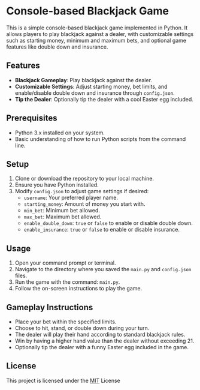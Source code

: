 # Console-based Blackjack Game

This is a simple console-based blackjack game implemented in Python. It allows players to play blackjack against a dealer, with customizable settings such as starting money, minimum and maximum bets, and optional game features like double down and insurance.

## Features

- **Blackjack Gameplay**: Play blackjack against the dealer.
- **Customizable Settings**: Adjust starting money, bet limits, and enable/disable double down and insurance through `config.json`.
- **Tip the Dealer**: Optionally tip the dealer with a cool Easter egg included.

## Prerequisites

- Python 3.x installed on your system.
- Basic understanding of how to run Python scripts from the command line.

## Setup

1. Clone or download the repository to your local machine.
2. Ensure you have Python installed.
3. Modify `config.json` to adjust game settings if desired:
   - `username`: Your preferred player name.
   - `starting_money`: Amount of money you start with.
   - `min_bet`: Minimum bet allowed.
   - `max_bet`: Maximum bet allowed.
   - `enable_double_down`: `true` or `false` to enable or disable double down.
   - `enable_insurance`: `true` or `false` to enable or disable insurance.

## Usage

1. Open your command prompt or terminal.
2. Navigate to the directory where you saved the `main.py` and `config.json` files.
3. Run the game with the command: `main.py`.
4. Follow the on-screen instructions to play the game.

## Gameplay Instructions

- Place your bet within the specified limits.
- Choose to hit, stand, or double down during your turn.
- The dealer will play their hand according to standard blackjack rules.
- Win by having a higher hand value than the dealer without exceeding 21.
- Optionally tip the dealer with a funny Easter egg included in the game.

## License
This project is licensed under the [MIT](https://choosealicense.com/licenses/mit/) License
